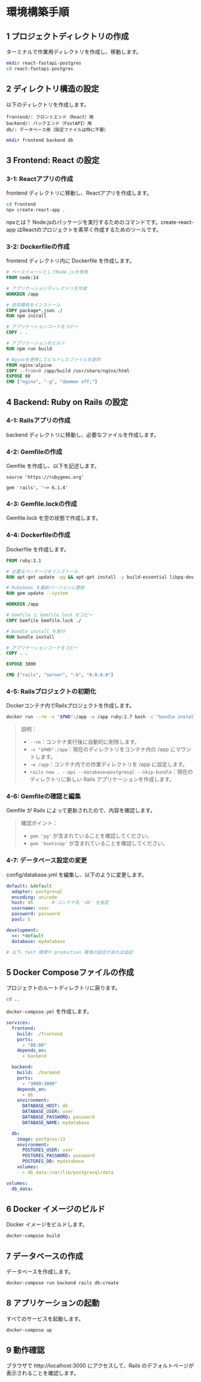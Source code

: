 # 環境構築手順

## 1 プロジェクトディレクトリの作成

ターミナルで作業用ディレクトリを作成し、移動します。
```bash
mkdir react-fastapi-postgres
cd react-fastapi-postgres
```

## 2 ディレクトリ構造の設定

以下のディレクトリを作成します。

    frontend/: フロントエンド（React）用
    backend/: バックエンド（FastAPI）用
    db/: データベース用（設定ファイルは特に不要）

```bash
mkdir frontend backend db
```

## 3 Frontend: React の設定

### 3-1: Reactアプリの作成
frontend ディレクトリに移動し、Reactアプリを作成します。

```bash
cd frontend
npx create-react-app .
```

npxとは？ Node.jsのパッケージを実行するためのコマンドです。create-react-app はReactのプロジェクトを素早く作成するためのツールです。

### 3-2: Dockerfileの作成
frontend ディレクトリ内に Dockerfile を作成します。

```Dockerfile
# ベースイメージとしてNode.jsを使用
FROM node:14

# アプリケーションディレクトリを作成
WORKDIR /app

# 依存関係をインストール
COPY package*.json ./
RUN npm install

# アプリケーションコードをコピー
COPY . .

# アプリケーションをビルド
RUN npm run build

# Nginxを使用してビルドしたファイルを提供
FROM nginx:alpine
COPY --from=0 /app/build /usr/share/nginx/html
EXPOSE 80
CMD ["nginx", "-g", "daemon off;"]
```

## 4 Backend: Ruby on Rails の設定

### 4-1: Railsアプリの作成
backend ディレクトリに移動し、必要なファイルを作成します。

### 4-2: Gemfileの作成
Gemfile を作成し、以下を記述します。

```Gemfile
source 'https://rubygems.org'

gem 'rails', '~> 6.1.4'
```

### 4-3: Gemfile.lockの作成
Gemfile.lock を空の状態で作成します。


### 4-4: Dockerfileの作成
Dockerfile を作成します。

```Dockerfile
FROM ruby:3.1

# 必要なパッケージをインストール
RUN apt-get update -qq && apt-get install -y build-essential libpq-dev nodejs yarn

# RubyGems を最新バージョンに更新
RUN gem update --system

WORKDIR /app

# Gemfile と Gemfile.lock をコピー
COPY Gemfile Gemfile.lock ./

# bundle install を実行
RUN bundle install

# アプリケーションコードをコピー
COPY . .

EXPOSE 3000

CMD ["rails", "server", "-b", "0.0.0.0"]
```

### 4-5: Railsプロジェクトの初期化
Dockerコンテナ内でRailsプロジェクトを作成します。

```bash
docker run --rm -v "$PWD":/app -w /app ruby:2.7 bash -c "bundle install && rails new . --api --database=postgresql --skip-bundle"
```

> 説明：
> - ```--rm```：コンテナ実行後に自動的に削除します。
> - ```-v "$PWD":/app```：現在のディレクトリをコンテナ内の /app にマウントします。
> - ```-w /app```：コンテナ内での作業ディレクトリを /app に設定します。
> - ```rails new . --api --database=postgresql --skip-bundle```：現在のディレクトリに新しい Rails アプリケーションを作成します。

### 4-6: Gemfileの確認と編集
Gemfile が Rails によって更新されたので、内容を確認します。
> 確認ポイント：
> - ```gem 'pg'``` が含まれていることを確認してください。
> - ```gem 'bootsnap'``` が含まれていることを確認してください。

### 4-7: データベース設定の変更
config/database.yml を編集し、以下のように変更します。

```yml
default: &default
  adapter: postgresql
  encoding: unicode
  host: db       # コンテナ名 'db' を指定
  username: user
  password: password
  pool: 5

development:
  <<: *default
  database: mydatabase

# 以下、test 環境や production 環境の設定があれば追記
```


## 5 Docker Composeファイルの作成
プロジェクトのルートディレクトリに戻ります。
```bash
cd ..
```
```docker-compose.yml``` を作成します。

```yml
services:
  frontend:
    build: ./frontend
    ports:
      - "80:80"
    depends_on:
      - backend

  backend:
    build: ./backend
    ports:
      - "3000:3000"
    depends_on:
      - db
    environment:
      DATABASE_HOST: db
      DATABASE_USER: user
      DATABASE_PASSWORD: password
      DATABASE_NAME: mydatabase

  db:
    image: postgres:13
    environment:
      POSTGRES_USER: user
      POSTGRES_PASSWORD: password
      POSTGRES_DB: mydatabase
    volumes:
      - db_data:/var/lib/postgresql/data

volumes:
  db_data:
```

## 6 Docker イメージのビルド
Docker イメージをビルドします。

```bash
docker-compose build
```

## 7 データベースの作成
データベースを作成します。

```bash
docker-compose run backend rails db:create
```

## 8 アプリケーションの起動
すべてのサービスを起動します。

```bash
docker-compose up
```

## 9 動作確認
ブラウザで http://localhost:3000 にアクセスして、Rails のデフォルトページが表示されることを確認します。